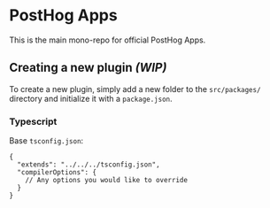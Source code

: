 # PostHog Apps

This is the main mono-repo for official PostHog Apps.

## Creating a new plugin _(WIP)_

To create a new plugin, simply add a new folder to the `src/packages/` directory and initialize it with a `package.json`.

### Typescript

Base `tsconfig.json`:

```
{
  "extends": "../../../tsconfig.json",
  "compilerOptions": {
    // Any options you would like to override
  }
}
```
